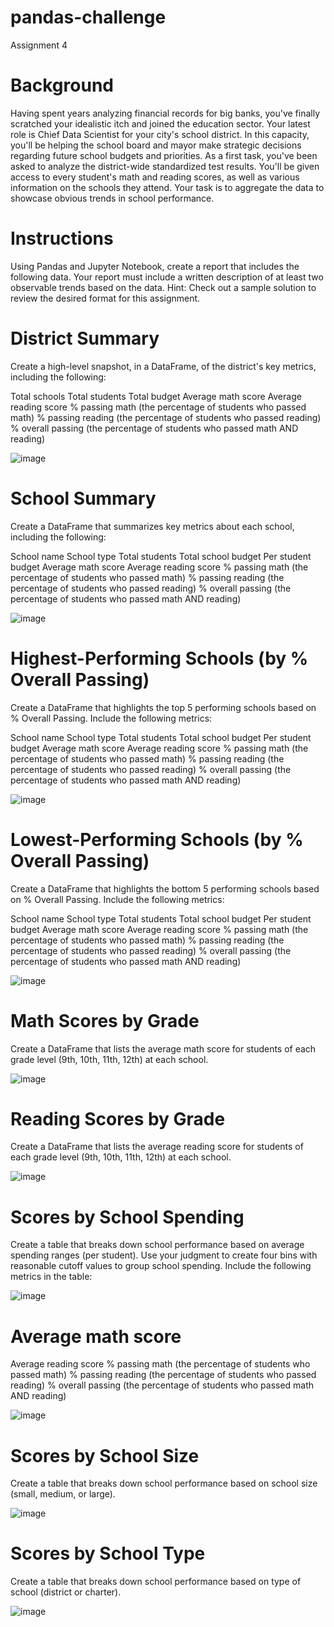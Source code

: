 # pandas-challenge
Assignment 4

# Background
Having spent years analyzing financial records for big banks, you've finally scratched your idealistic itch and joined the education sector. Your latest role is Chief Data Scientist for your city's school district. In this capacity, you'll be helping the school board and mayor make strategic decisions regarding future school budgets and priorities.
As a first task, you've been asked to analyze the district-wide standardized test results. You'll be given access to every student's math and reading scores, as well as various information on the schools they attend. Your task is to aggregate the data to showcase obvious trends in school performance.

# Instructions
Using Pandas and Jupyter Notebook, create a report that includes the following data. Your report must include a written description of at least two observable trends based on the data.
Hint: Check out a sample solution to review the desired format for this assignment.

# District Summary
Create a high-level snapshot, in a DataFrame, of the district's key metrics, including the following:

Total schools
Total students
Total budget
Average math score
Average reading score
% passing math (the percentage of students who passed math)
% passing reading (the percentage of students who passed reading)
% overall passing (the percentage of students who passed math AND reading)

![image](https://user-images.githubusercontent.com/111756299/199051586-5b976732-ce04-47eb-ad24-0020ac852726.png)


# School Summary
Create a DataFrame that summarizes key metrics about each school, including the following:

School name
School type
Total students
Total school budget
Per student budget
Average math score
Average reading score
% passing math (the percentage of students who passed math)
% passing reading (the percentage of students who passed reading)
% overall passing (the percentage of students who passed math AND reading)

![image](https://user-images.githubusercontent.com/111756299/199044480-62079c28-d376-43e0-a718-ae29614dc94c.png)


# Highest-Performing Schools (by % Overall Passing)
Create a DataFrame that highlights the top 5 performing schools based on % Overall Passing. Include the following metrics:

School name
School type
Total students
Total school budget
Per student budget
Average math score
Average reading score
% passing math (the percentage of students who passed math)
% passing reading (the percentage of students who passed reading)
% overall passing (the percentage of students who passed math AND reading)

![image](https://user-images.githubusercontent.com/111756299/199048193-87b3643f-2c44-4453-bcd4-2f7dae027965.png)


# Lowest-Performing Schools (by % Overall Passing)
Create a DataFrame that highlights the bottom 5 performing schools based on % Overall Passing. Include the following metrics:

School name
School type
Total students
Total school budget
Per student budget
Average math score
Average reading score
% passing math (the percentage of students who passed math)
% passing reading (the percentage of students who passed reading)
% overall passing (the percentage of students who passed math AND reading)

![image](https://user-images.githubusercontent.com/111756299/199049365-648533af-c682-423d-9732-836f1633a09a.png)


# Math Scores by Grade
Create a DataFrame that lists the average math score for students of each grade level (9th, 10th, 11th, 12th) at each school.

![image](https://user-images.githubusercontent.com/111756299/199049564-be9dffcd-d8e9-4d3a-bfa4-3b87f4a384ad.png)


# Reading Scores by Grade
Create a DataFrame that lists the average reading score for students of each grade level (9th, 10th, 11th, 12th) at each school.

![image](https://user-images.githubusercontent.com/111756299/199050208-3f5a908c-4634-4675-bfc0-0f7523296c8b.png)


# Scores by School Spending
Create a table that breaks down school performance based on average spending ranges (per student). Use your judgment to create four bins with reasonable cutoff values to group school spending. Include the following metrics in the table:

![image](https://user-images.githubusercontent.com/111756299/199050457-f5e6c09e-bfcb-42ef-b578-27a6004c5160.png)


# Average math score
Average reading score
% passing math (the percentage of students who passed math)
% passing reading (the percentage of students who passed reading)
% overall passing (the percentage of students who passed math AND reading)

![image](https://user-images.githubusercontent.com/111756299/199050545-0ceca929-daea-4b5e-aa62-6583e99cd334.png)


# Scores by School Size
Create a table that breaks down school performance based on school size (small, medium, or large).

![image](https://user-images.githubusercontent.com/111756299/199050730-39cf9d82-6530-4ad7-85d7-00aae2f0230b.png)


# Scores by School Type
Create a table that breaks down school performance based on type of school (district or charter).

![image](https://user-images.githubusercontent.com/111756299/199051111-0830fc03-c8af-42c3-bf3b-e3eb0a3a965a.png)

